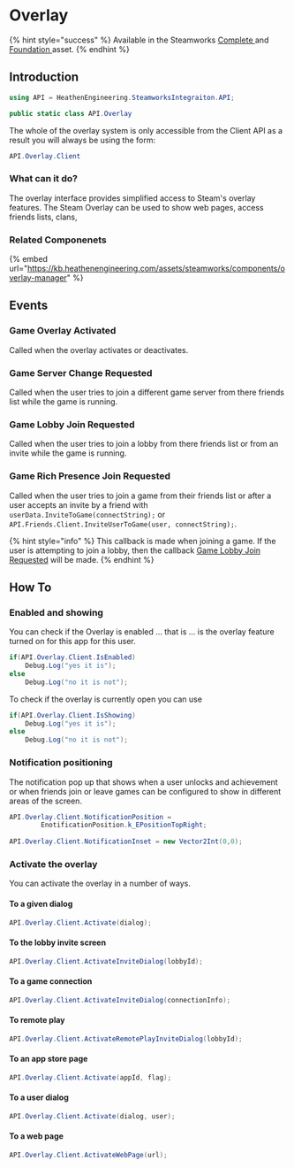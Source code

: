 # Overlay

{% hint style="success" %}
Available in the Steamworks [Complete ](https://assetstore.unity.com/packages/tools/integration/steamworks-v2-complete-190316)and [Foundation ](https://assetstore.unity.com/packages/tools/utilities/ux-v2-foundation-202671)asset.
{% endhint %}

## Introduction

```csharp
using API = HeathenEngineering.SteamworksIntegraiton.API;
```

```csharp
public static class API.Overlay
```

The whole of the overlay system is only accessible from the Client API as a result you will always be using the form:

```csharp
API.Overlay.Client
```

### What can it do?

The overlay interface provides simplified access to Steam's overlay features. The Steam Overlay can be used to show web pages, access friends lists, clans,&#x20;

### Related Componenets

{% embed url="https://kb.heathenengineering.com/assets/steamworks/components/overlay-manager" %}

## Events

### Game Overlay Activated

Called when the overlay activates or deactivates.

### Game Server Change Requested

Called when the user tries to join a different game server from there friends list while the game is running.

### Game Lobby Join Requested

Called when the user tries to join a lobby from there friends list or from an invite while the game is running.

### Game Rich Presence Join Requested

Called when the user tries to join a game from their friends list or after a user accepts an invite by a friend with `userData.InviteToGame(connectString);` or `API.Friends.Client.InviteUserToGame(user, connectString);`.

{% hint style="info" %}
This callback is made when joining a game. If the user is attempting to join a lobby, then the callback [Game Lobby Join Requested](overlay.md#game-lobby-join-requested) will be made.
{% endhint %}

## How To

### Enabled and showing

You can check if the Overlay is enabled ... that is ... is the overlay feature turned on for this app for this user.

```csharp
if(API.Overlay.Client.IsEnabled)
    Debug.Log("yes it is");
else
    Debug.Log("no it is not");
```

To check if the overlay is currently open you can use

```csharp
if(API.Overlay.Client.IsShowing)
    Debug.Log("yes it is");
else
    Debug.Log("no it is not");
```

### Notification positioning

The notification pop up that shows when a user unlocks and achievement or when friends join or leave games can be configured to show in different areas of the screen.

```csharp
API.Overlay.Client.NotificationPosition = 
        EnotificationPosition.k_EPositionTopRight;
        
API.Overlay.Client.NotificationInset = new Vector2Int(0,0);
```

### Activate the overlay

You can activate the overlay in a number of ways.

#### To a given dialog

```csharp
API.Overlay.Client.Activate(dialog);
```

#### To the lobby invite screen

```csharp
API.Overlay.Client.ActivateInviteDialog(lobbyId);
```

#### To a game connection

```csharp
API.Overlay.Client.ActivateInviteDialog(connectionInfo);
```

#### To remote play&#x20;

```csharp
API.Overlay.Client.ActivateRemotePlayInviteDialog(lobbyId);
```

#### To an app store page

```csharp
API.Overlay.Client.Activate(appId, flag);
```

#### To a user dialog

```csharp
API.Overlay.Client.Activate(dialog, user);
```

#### To a web page

```csharp
API.Overlay.Client.ActivateWebPage(url);
```
